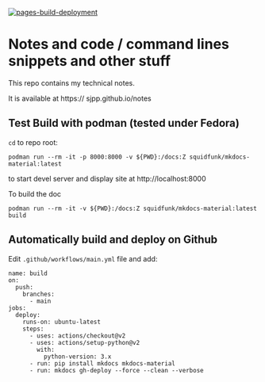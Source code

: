 [![pages-build-deployment](https://github.com/sjpp/notes/actions/workflows/pages/pages-build-deployment/badge.svg)](https://github.com/sjpp/notes/actions/workflows/pages/pages-build-deployment)

# Notes and code / command lines snippets and other stuff

This repo contains my technical notes.

It is available at https:// sjpp.github.io/notes

## Test Build with podman (tested under Fedora)

`cd` to repo root:

	podman run --rm -it -p 8000:8000 -v ${PWD}:/docs:Z squidfunk/mkdocs-material:latest

to start devel server and display site at http://localhost:8000

To build the doc

	podman run --rm -it -v ${PWD}:/docs:Z squidfunk/mkdocs-material:latest build

## Automatically build and deploy on Github

Edit `.github/workflows/main.yml` file and add:

```
name: build
on:
  push:
    branches:
      - main
jobs:
  deploy:
    runs-on: ubuntu-latest
    steps:
      - uses: actions/checkout@v2
      - uses: actions/setup-python@v2
        with:
          python-version: 3.x
      - run: pip install mkdocs mkdocs-material
      - run: mkdocs gh-deploy --force --clean --verbose
```
